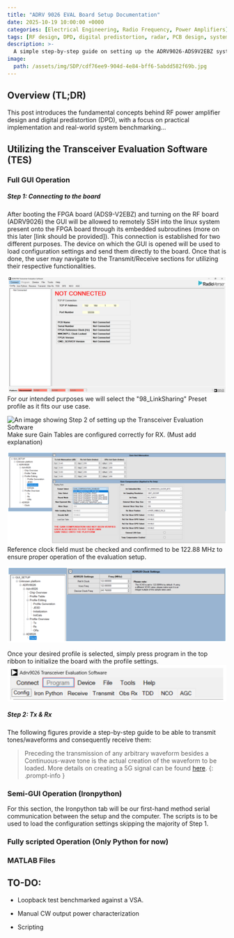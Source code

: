 ```yaml
---
title: "ADRV 9026 EVAL Board Setup Documentation"
date: 2025-10-19 10:00:00 +0000
categories: [Electrical Engineering, Radio Frequency, Power Amplifiers]
tags: [RF design, DPD, digital predistortion, radar, PCB design, system benchmarking, wireless systems]
description: >-
  A simple step-by-step guide on setting up the ADRV9026-ADS9V2EBZ system for simple measurements & other basic functionalities
image:
  path: /assets/img/SDP/cdf76ee9-904d-4e84-bff6-5abdd582f69b.jpg
---
```

## Overview (TL;DR)

This post introduces the fundamental concepts behind RF power amplifier
design and digital predistortion (DPD), with a focus on practical
implementation and real-world system benchmarking…

## Utilizing the Transceiver Evaluation Software (TES)
### Full GUI Operation
##### Step 1: Connecting to the board
After booting the FPGA board (ADS9-V2EBZ) and turning on the RF board (ADRV9026) the GUI will be allowed to remotely SSH into the linux system present onto the FPGA board through its embedded subroutines \(more on this later \[link should be provided\]\). This connection is established for two different purposes. The device on which the GUI is opened will be used to load configuration settings and send them directly to the board. Once that is done, the user may navigate to the Transmit/Receive sections for utilizing their respective functionalities.

![An image showing Step 1 of setting up the Transceiver Evaluation Software](/assets/img/SDP/Step1.png)
For our intended purposes we will select the "98_LinkSharing" Preset profile as it fits our use case.

![An image showing Step 2 of setting up the Transceiver Evaluation Software](/assets/img/SDP/Step2.png)
Make sure Gain Tables are configured correctly for RX. \(Must add explanation\)

![An image showing Step 3 of setting up the Transceiver Evaluation Software](/assets/img/SDP/Step3.png)
Reference clock field must be checked and confirmed to be 122.88 MHz to ensure proper operation of the evaluation setup.

![An image showing Step 4 of setting up the Transceiver Evaluation Software](/assets/img/SDP/Step4.png)

Once your desired profile is selected, simply press program in the top ribbon to initialize the board with the profile settings.
![An image showing Step 5 of setting up the Transceiver Evaluation Software](/assets/img/SDP/Step5.png)

##### Step 2: Tx & Rx
The following figures provide a step-by-step guide to be able to transmit tones/waveforms and consequently receive them: 
> Preceding the transmission of any arbitrary waveform besides a Continuous-wave tone is the actual creation of the waveform to be loaded. More details on creating a 5G signal can be found [here](#matlab-files).
{: .prompt-info }



### Semi-GUI Operation (Ironpython)
For this section, the Ironpython tab will be our first-hand method serial communication between the setup and the computer. The scripts is to be used to load the configuration settings skipping the majority of Step 1.

### Fully scripted Operation (Only Python for now)

### MATLAB Files


## TO-DO:

- Loopback test benchmarked against a VSA.

- Manual CW output power characterization

- Scripting
